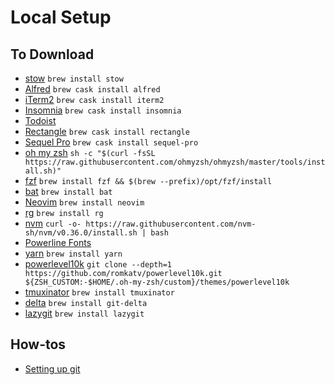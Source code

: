 # Local Setup

## To Download

- [stow](https://www.gnu.org/software/stow/) `brew install stow`
- [Alfred](https://www.alfredapp.com/) `brew cask install alfred`
- [iTerm2](https://www.iterm2.com/) `brew cask install iterm2`
- [Insomnia](https://insomnia.rest/) `brew cask install insomnia`
- [Todoist](https://todoist.com/downloads/mac?lang=en)
- [Rectangle](https://rectangleapp.com) `brew cask install rectangle`
- [Sequel Pro](https://www.sequelpro.com/) `brew cask install sequel-pro`
- [oh my zsh](https://github.com/ohmyzsh/ohmyzsh) `sh -c "$(curl -fsSL https://raw.githubusercontent.com/ohmyzsh/ohmyzsh/master/tools/install.sh)"`
- [fzf](https://github.com/junegunn/fzf) `brew install fzf && $(brew --prefix)/opt/fzf/install`
- [bat](https://github.com/sharkdp/bat) `brew install bat`
- [Neovim](https://neovim.io/) `brew install neovim`
- [rg](https://github.com/BurntSushi/ripgrep) `brew install rg`
- [nvm](https://github.com/nvm-sh/nvm) `curl -o- https://raw.githubusercontent.com/nvm-sh/nvm/v0.36.0/install.sh | bash`
- [Powerline Fonts](https://github.com/powerline/fonts)
- [yarn](https://classic.yarnpkg.com/en/) `brew install yarn`
- [powerlevel10k](https://github.com/romkatv/powerlevel10k) `git clone --depth=1 https://github.com/romkatv/powerlevel10k.git ${ZSH_CUSTOM:-$HOME/.oh-my-zsh/custom}/themes/powerlevel10k`
- [tmuxinator](https://github.com/tmuxinator/tmuxinator) `brew install tmuxinator`
- [delta](https://github.com/dandavison/delta) `brew install git-delta`
- [lazygit](https://github.com/jesseduffield/lazygit) `brew install lazygit`

## How-tos

- [Setting up git](https://medium.com/@gpp/configuring-ssh-key-for-github-9d2416a377ae)
